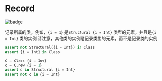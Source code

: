 # Record

[![badge](https://img.shields.io/endpoint.svg?url=https%3A%2F%2Fgezf7g7pd5.execute-api.ap-northeast-1.amazonaws.com%2Fdefault%2Fsource_up_to_date%3Fowner%3Derg-lang%26repos%3Derg%26ref%3Dmain%26path%3Ddoc/EN/API/types/classes/Record.md%26commit_hash%3D06f8edc9e2c0cee34f6396fd7c64ec834ffb5352)](https://gezf7g7pd5.execute-api.ap-northeast-1.amazonaws.com/default/source_up_to_date?owner=erg-lang&repos=erg&ref=main&path=doc/EN/API/types/classes/Record.md&commit_hash=06f8edc9e2c0cee34f6396fd7c64ec834ffb5352)

记录所属的类。例如，`{i = 1}` 是`Structural {i = Int}` 类型的元素，并且是`{i = Int}` 类的实例
请注意，其他类的实例是记录类型的元素，而不是记录类的实例

```python
assert not Structural({i = Int}) in Class
assert {i = Int} in Class

C = Class {i = Int}
c = C.new {i = 1}
assert c in Structural {i = Int}
assert not c in {i = Int}
```
